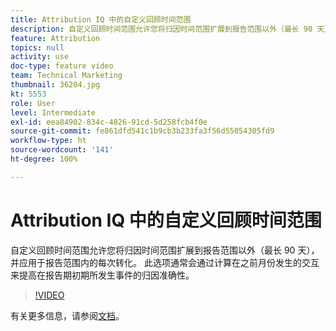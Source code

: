```yaml
---
title: Attribution IQ 中的自定义回顾时间范围
description: 自定义回顾时间范围允许您将归因时间范围扩展到报告范围以外（最长 90 天），并应用于报告范围内的每次转化。 此选项通常会通过计算在之前月份发生的交互来提高在报告期初期所发生事件的归因准确性。
feature: Attribution
topics: null
activity: use
doc-type: feature video
team: Technical Marketing
thumbnail: 36204.jpg
kt: 5553
role: User
level: Intermediate
exl-id: eea84902-834c-4826-91cd-5d258fcb4f0e
source-git-commit: fe861dfd541c1b9cb3b233fa3f56d55054305fd9
workflow-type: ht
source-wordcount: '141'
ht-degree: 100%

---
```


# Attribution IQ 中的自定义回顾时间范围

自定义回顾时间范围允许您将归因时间范围扩展到报告范围以外（最长 90 天），并应用于报告范围内的每次转化。 此选项通常会通过计算在之前月份发生的交互来提高在报告期初期所发生事件的归因准确性。

>[!VIDEO](https://video.tv.adobe.com/v/36204/?quality=12&learn=on)

有关更多信息，请参阅[文档](https://experienceleague.adobe.com/docs/analytics/analyze/analysis-workspace/attribution/models.html#lookback-windows)。
